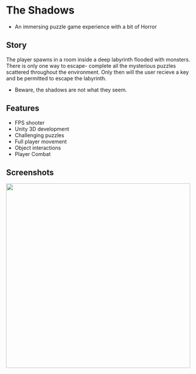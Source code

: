 # The Shadows
- An immersing puzzle game experience with a bit of Horror

## Story

The player spawns in a room inside a deep labyrinth flooded with monsters.
There is only one way to escape- complete all the mysterious puzzles scattered
throughout the environment. Only then will the user recieve a key and be permitted
to escape the labyrinth.

- Beware, the shadows are not what they seem.


## Features
- FPS shooter
- Unity 3D development
- Challenging puzzles
- Full player movement
- Object interactions
- Player Combat


## Screenshots

<p align="left"><img src="https://i.imgur.com/Za9rGl6.png" width="500" /></p>
